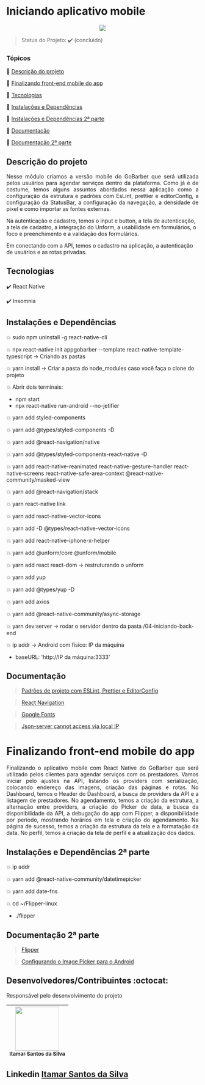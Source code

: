 <h1>Iniciando aplicativo mobile</h1>

<p align="center">
  <img src="https://img.shields.io/static/v1?label=Linguagem&message=REACT_NATIVE&color=purple&style=for-the-badge&logo=REACT_NATIVE"/>
</p>

> Status do Projeto: :heavy_check_mark: (concluido)

### Tópicos

:small_blue_diamond: [Descrição do projeto](#descrição-do-projeto)

:small_blue_diamond: [Finalizando front-end mobile do app](#finalizando-front-end-mobile-do-app)

:small_blue_diamond: [Tecnologias](#tecnologias)

:small_blue_diamond: [Instalações e Dependências](#instalações-e-dependências)

:small_blue_diamond: [Instalações e Dependências 2ª parte](#instalações-e-dependências-2ª-parte)

:small_blue_diamond: [Documentação](#documentação)

:small_blue_diamond: [Documentação 2ª parte](#documentação-2ª-parte)

## Descrição do projeto

<p align="justify">
Nesse módulo criamos a versão mobile do GoBarber que será utilizada pelos usuários para agendar serviços dentro da plataforma. Como já é de costume, temos alguns assuntos abordados nessa aplicação como a configuração da estrutura e padrões com EsLint, prettier e editorConfig, a configuração da StatusBar, a configuração da navegação, a
densidade de pixel e como importar as fontes externas.

Na autenticação e cadastro, temos o input e button, a tela de autenticação, a tela de cadastro, a integração do Unform, a usabilidade em formulários, o foco e preenchimento e a validação dos formulários.

Em conectando com a API, temos o cadastro na aplicação, a autenticação de usuários e as rotas privadas.
</p>

## Tecnologias

:heavy_check_mark: React Native

:heavy_check_mark: Insomnia

## Instalações e Dependências

:boom: sudo npm uninstall -g react-native-cli

:boom: npx react-native init appgobarber --template react-native-template-typescript -> Criando as pastas

:boom: yarn install -> Criar a pasta do node_modules caso você faça o clone do projeto

:boom: Abrir dois terminais:
- npm start
- npx react-native run-android --no-jetifier

:boom: yarn add styled-components

:boom: yarn add @types/styled-components -D

:boom: yarn add @react-navigation/native

:boom: yarn add @types/styled-components-react-native -D

:boom: yarn add react-native-reanimated react-native-gesture-handler react-native-screens react-native-safe-area-context @react-native-community/masked-view

:boom: yarn add @react-navigation/stack

:boom: yarn react-native link

:boom: yarn add react-native-vector-icons

:boom: yarn add -D @types/react-native-vector-icons

:boom: yarn add react-native-iphone-x-helper

:boom: yarn add @unform/core @unform/mobile

:boom: yarn add react react-dom -> restruturando o unform

:boom: yarn add yup

:boom: yarn add @types/yup -D

:boom: yarn add axios

:boom: yarn add @react-native-community/async-storage

:boom: yarn dev:server -> rodar o servidor dentro da pasta /04-iniciando-back-end

:boom: ip addr → Android com físico: IP da máquina
- baseURL: 'http://IP da máquina:3333'

## Documentação

> <a href="https://www.notion.so/Padr-es-de-projeto-com-ESLint-Prettier-e-EditorConfig-0b57b47a24724c859c0cf226aa0cc3a7" target="_blank">Padrões de projeto com ESLint, Prettier e EditorConfig</a>

> <a href="https://reactnavigation.org/docs/getting-started/" target="_blank">React Navigation</a>

> <a href="https://fonts.google.com/specimen/Roboto+Slab?preview.text_type=custom" target="_blank">Google Fonts</a>

> <a href="https://stackoverflow.com/questions/51026532/json-server-cannot-access-via-local-ip" target="_blank">Json-server cannot access via local IP</a>

## <h1>Finalizando front-end mobile do app</h1>

<p align="justify">
  Finalizando o aplicativo mobile com React Native do GoBarber que será utilizado pelos clientes para agendar serviços com os prestadores. Vamos iniciar pelo ajustes na API, listando os providers com serialização, colocando endereço das imagens, criação das páginas e rotas. No Dashboard, temos o Header do Dashboard, a busca de providers da API e a listagem de prestadores. No agendamento, temos a criação da estrutura, a alternação entre providers, a criação do Picker de data, a busca da disponibilidade da API, a debugação do app com Flipper, a disponibilidade por período, mostrando horários em tela e criação do agendamento. Na página de sucesso, temos a criação da estrutura da tela e a formatação da data. No perfil, temos a criação da tela de perfil e a atualização dos dados.
</p>

## Instalações e Dependências 2ª parte

:boom: ip addr

:boom: yarn add @react-native-community/datetimepicker

:boom: yarn add date-fns

:boom: cd ~/Flipper-linux
- ./flipper

## Documentação 2ª parte

> <a href="https://fbflipper.com/" target="_blank">Flipper</a>

> <a href="https://www.notion.so/Configurando-o-Image-Picker-para-o-Android-d1a4ec6ca7c34ad59e7a68ec0d2b2e19" target="_blank">Configurando o Image Picker para o Android</a>

## Desenvolvedores/Contribuintes :octocat:

Responsável pelo desenvolvimento do projeto

| [<img src="https://avatars0.githubusercontent.com/u/54650669?s=460&u=256c0c28b9d5560d21d734ceedb09439a7521cc2&v=4" width=115><br><sub>Itamar Santos da Silva</sub>](https://github.com/itamar1986) |
| :---: |

## Linkedin <a href="https://www.linkedin.com/in/itamar-santos-da-silva-463b0a176" target="_blank"> Itamar Santos da Silva</a>
